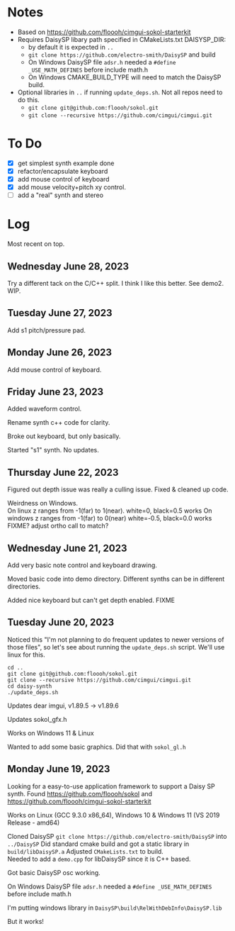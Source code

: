# Notes
* Based on https://github.com/floooh/cimgui-sokol-starterkit 
* Requires DaisySP libary path specified in CMakeLists.txt DAISYSP_DIR:
  * by default it is expected in `..`
  * `git clone https://github.com/electro-smith/DaisySP` and build 
  * On Windows DaisySP file `adsr.h` needed a `#define _USE_MATH_DEFINES` before include math.h
  * On Windows CMAKE_BUILD_TYPE will need to match the DaisySP build.
* Optional libraries in `..` if running `update_deps.sh`.  Not all repos need to do this.
  * `git clone git@github.com:floooh/sokol.git`
  * `git clone --recursive https://github.com/cimgui/cimgui.git`

# To Do
* [x] get simplest synth example done
* [x] refactor/encapsulate keyboard
* [x] add mouse control of keyboard
* [x] add mouse velocity+pitch xy control.
* [ ] add a "real" synth and stereo

# Log
Most recent on top.
## Wednesday June 28, 2023

Try a different tack on the C/C++ split.  I think I like this better.  See demo2.  WIP.

## Tuesday June 27, 2023

Add s1 pitch/pressure pad.

## Monday June 26, 2023

Add mouse control of keyboard.

## Friday June 23, 2023

Added waveform control.

Rename synth c++ code for clarity.

Broke out keyboard, but only basically. 

Started "s1" synth.  No updates.

## Thursday June 22, 2023

Figured out depth issue was really a culling issue.  Fixed & cleaned up code.

Weirdness on Windows.  
On linux z ranges from -1(far) to 1(near).   white=0, black=0.5 works
On windows z ranges from -1(far) to 0(near)  white=-0.5, black=0.0 works
FIXME? adjust ortho call to match?

## Wednesday June 21, 2023

Add very basic note control and keyboard drawing.

Moved basic code into demo directory.  Different synths can be in different directories.

Added nice keyboard but can't get depth enabled.  FIXME

## Tuesday June 20, 2023

Noticed this "I'm not planning to do frequent updates to newer versions of those 
files", so let's see about running the `update_deps.sh` script.  We'll use linux for this.
```
cd ..
git clone git@github.com:floooh/sokol.git
git clone --recursive https://github.com/cimgui/cimgui.git
cd daisy-synth
./update_deps.sh
```

Updates dear imgui, v1.89.5 -> v1.89.6

Updates sokol_gfx.h

Works on Windows 11 & Linux

Wanted to add some basic graphics.  Did that with `sokol_gl.h`

## Monday June 19, 2023

Looking for a easy-to-use application framework to support a Daisy SP synth.  Found https://github.com/floooh/sokol and https://github.com/floooh/cimgui-sokol-starterkit

Works on Linux (GCC 9.3.0 x86_64), Windows 10 & Windows 11 (VS 2019 Release - amd64)

Cloned DaisySP  `git clone https://github.com/electro-smith/DaisySP` into `../DaisySP`
Did standard cmake build and got a static library in `build/libDaisySP.a`
Adjusted `CMakeLists.txt` to build.  
Needed to add a `demo.cpp` for libDaisySP since it is C++ based.

Got basic DaisySP osc working.

On Windows DaisySP file `adsr.h` needed a `#define _USE_MATH_DEFINES` before include math.h

I'm putting windows library in `DaisySP\build\RelWithDebInfo\DaisySP.lib`

But it works!